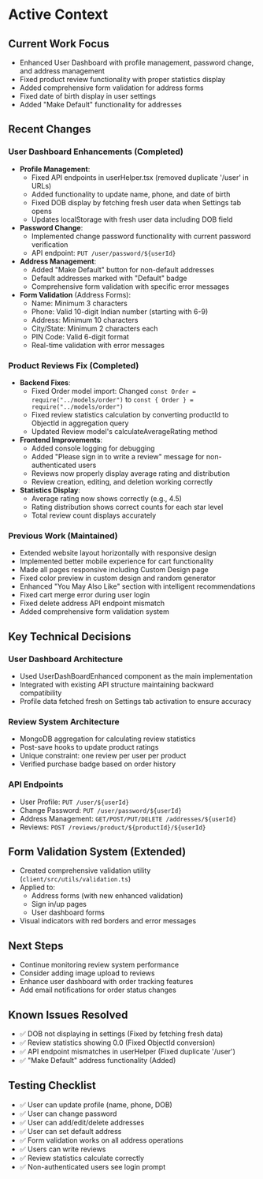 # Active Context

## Current Work Focus
- Enhanced User Dashboard with profile management, password change, and address management
- Fixed product review functionality with proper statistics display
- Added comprehensive form validation for address forms
- Fixed date of birth display in user settings
- Added "Make Default" functionality for addresses

## Recent Changes

### User Dashboard Enhancements (Completed)
- **Profile Management**:
  - Fixed API endpoints in userHelper.tsx (removed duplicate '/user' in URLs)
  - Added functionality to update name, phone, and date of birth
  - Fixed DOB display by fetching fresh user data when Settings tab opens
  - Updates localStorage with fresh user data including DOB field
- **Password Change**:
  - Implemented change password functionality with current password verification
  - API endpoint: `PUT /user/password/${userId}`
- **Address Management**:
  - Added "Make Default" button for non-default addresses
  - Default addresses marked with "Default" badge
  - Comprehensive form validation with specific error messages
- **Form Validation** (Address Forms):
  - Name: Minimum 3 characters
  - Phone: Valid 10-digit Indian number (starting with 6-9)
  - Address: Minimum 10 characters
  - City/State: Minimum 2 characters each
  - PIN Code: Valid 6-digit format
  - Real-time validation with error messages

### Product Reviews Fix (Completed)
- **Backend Fixes**:
  - Fixed Order model import: Changed `const Order = require("../models/order")` to `const { Order } = require("../models/order")`
  - Fixed review statistics calculation by converting productId to ObjectId in aggregation query
  - Updated Review model's calculateAverageRating method
- **Frontend Improvements**:
  - Added console logging for debugging
  - Added "Please sign in to write a review" message for non-authenticated users
  - Reviews now properly display average rating and distribution
  - Review creation, editing, and deletion working correctly
- **Statistics Display**:
  - Average rating now shows correctly (e.g., 4.5)
  - Rating distribution shows correct counts for each star level
  - Total review count displays accurately

### Previous Work (Maintained)
- Extended website layout horizontally with responsive design
- Implemented better mobile experience for cart functionality
- Made all pages responsive including Custom Design page
- Fixed color preview in custom design and random generator
- Enhanced "You May Also Like" section with intelligent recommendations
- Fixed cart merge error during user login
- Fixed delete address API endpoint mismatch
- Added comprehensive form validation system

## Key Technical Decisions

### User Dashboard Architecture
- Used UserDashBoardEnhanced component as the main implementation
- Integrated with existing API structure maintaining backward compatibility
- Profile data fetched fresh on Settings tab activation to ensure accuracy

### Review System Architecture
- MongoDB aggregation for calculating review statistics
- Post-save hooks to update product ratings
- Unique constraint: one review per user per product
- Verified purchase badge based on order history

### API Endpoints
- User Profile: `PUT /user/${userId}`
- Change Password: `PUT /user/password/${userId}`
- Address Management: `GET/POST/PUT/DELETE /addresses/${userId}`
- Reviews: `POST /reviews/product/${productId}/${userId}`

## Form Validation System (Extended)
- Created comprehensive validation utility (`client/src/utils/validation.ts`)
- Applied to:
  - Address forms (with new enhanced validation)
  - Sign in/up pages
  - User dashboard forms
- Visual indicators with red borders and error messages

## Next Steps
- Continue monitoring review system performance
- Consider adding image upload to reviews
- Enhance user dashboard with order tracking features
- Add email notifications for order status changes

## Known Issues Resolved
- ✅ DOB not displaying in settings (Fixed by fetching fresh data)
- ✅ Review statistics showing 0.0 (Fixed ObjectId conversion)
- ✅ API endpoint mismatches in userHelper (Fixed duplicate '/user')
- ✅ "Make Default" address functionality (Added)

## Testing Checklist
- ✅ User can update profile (name, phone, DOB)
- ✅ User can change password
- ✅ User can add/edit/delete addresses
- ✅ User can set default address
- ✅ Form validation works on all address operations
- ✅ Users can write reviews
- ✅ Review statistics calculate correctly
- ✅ Non-authenticated users see login prompt
